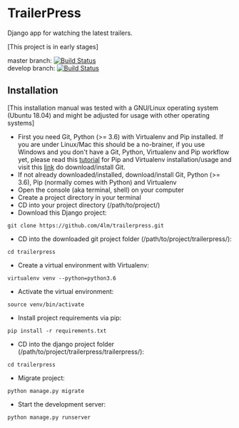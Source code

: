 # TrailerPress

Django app for watching the latest trailers.

[This project is in early stages]

master branch: [![Build Status](https://travis-ci.com/4lm/trailerpress.svg?branch=master)](https://travis-ci.com/4lm/trailerpress) \
develop branch: [![Build Status](https://travis-ci.com/4lm/trailerpress.svg?branch=develop)](https://travis-ci.com/4lm/trailerpress)

## Installation

[This installation manual was tested with a GNU/Linux operating system (Ubuntu 18.04) and might be adjusted for usage with other operating systems]

- First you need Git, Python (>= 3.6) with Virtualenv and Pip installed. If you are under Linux/Mac this should be a no-brainer, if you use Windows and you don't have a Git, Python, Virtualenv and Pip workflow yet, please read this [tutorial](http://timmyreilly.azurewebsites.net/python-pip-virtualenv-installation-on-windows/) for Pip and Virtualenv installation/usage and visit this [link](https://git-scm.com/download/win) do download/install Git.
- If not already downloaded/installed, download/install Git, Python (>= 3.6), Pip (normally comes with Python) and Virtualenv
- Open the console (aka terminal, shell) on your computer
- Create a project directory in your terminal
- CD into your project directory (/path/to/project/)
- Download this Django project:
```
git clone https://github.com/4lm/trailerpress.git
```
- CD into the downloaded git project folder (/path/to/project/trailerpress/):
```
cd trailerpress
```
- Create a virtual environment with Virtualenv:
```
virtualenv venv --python=python3.6
```
- Activate the virtual environment:
```
source venv/bin/activate
```
- Install project requirements via pip:
```
pip install -r requirements.txt
```
- CD into the django project folder (/path/to/project/trailerpress/trailerpress/):
```
cd trailerpress
```
- Migrate project:
```
python manage.py migrate
```
- Start the development server:
```
python manage.py runserver
```
